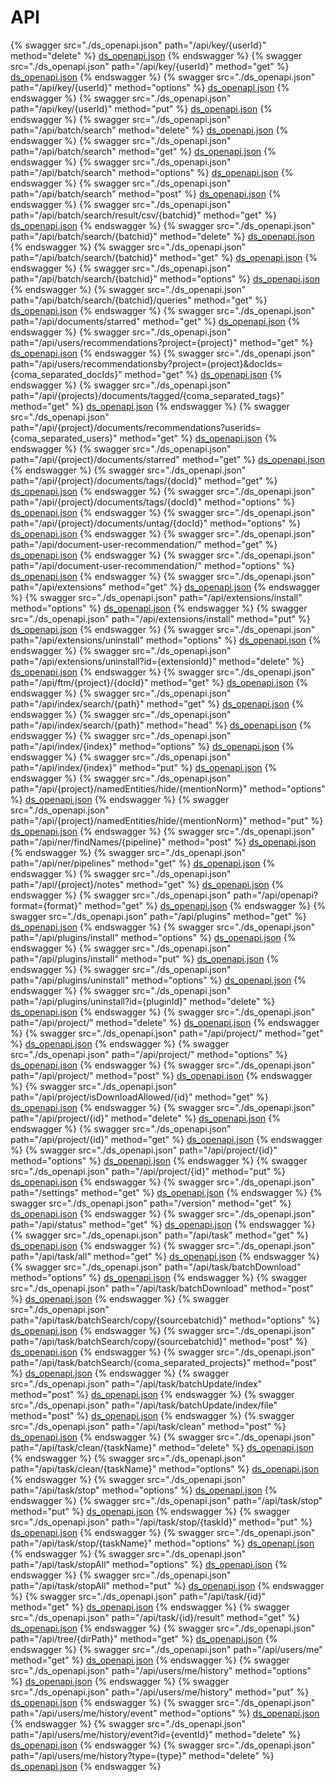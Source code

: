# API
{% swagger src="./ds_openapi.json" path="/api/key/{userId}" method="delete" %} [ds_openapi.json](./ds_openapi.json) {% endswagger %}
{% swagger src="./ds_openapi.json" path="/api/key/{userId}" method="get" %} [ds_openapi.json](./ds_openapi.json) {% endswagger %}
{% swagger src="./ds_openapi.json" path="/api/key/{userId}" method="options" %} [ds_openapi.json](./ds_openapi.json) {% endswagger %}
{% swagger src="./ds_openapi.json" path="/api/key/{userId}" method="put" %} [ds_openapi.json](./ds_openapi.json) {% endswagger %}
{% swagger src="./ds_openapi.json" path="/api/batch/search" method="delete" %} [ds_openapi.json](./ds_openapi.json) {% endswagger %}
{% swagger src="./ds_openapi.json" path="/api/batch/search" method="get" %} [ds_openapi.json](./ds_openapi.json) {% endswagger %}
{% swagger src="./ds_openapi.json" path="/api/batch/search" method="options" %} [ds_openapi.json](./ds_openapi.json) {% endswagger %}
{% swagger src="./ds_openapi.json" path="/api/batch/search" method="post" %} [ds_openapi.json](./ds_openapi.json) {% endswagger %}
{% swagger src="./ds_openapi.json" path="/api/batch/search/result/csv/{batchid}" method="get" %} [ds_openapi.json](./ds_openapi.json) {% endswagger %}
{% swagger src="./ds_openapi.json" path="/api/batch/search/{batchid}" method="delete" %} [ds_openapi.json](./ds_openapi.json) {% endswagger %}
{% swagger src="./ds_openapi.json" path="/api/batch/search/{batchid}" method="get" %} [ds_openapi.json](./ds_openapi.json) {% endswagger %}
{% swagger src="./ds_openapi.json" path="/api/batch/search/{batchid}" method="options" %} [ds_openapi.json](./ds_openapi.json) {% endswagger %}
{% swagger src="./ds_openapi.json" path="/api/batch/search/{batchid}/queries" method="get" %} [ds_openapi.json](./ds_openapi.json) {% endswagger %}
{% swagger src="./ds_openapi.json" path="/api/documents/starred" method="get" %} [ds_openapi.json](./ds_openapi.json) {% endswagger %}
{% swagger src="./ds_openapi.json" path="/api/users/recommendations?project={project}" method="get" %} [ds_openapi.json](./ds_openapi.json) {% endswagger %}
{% swagger src="./ds_openapi.json" path="/api/users/recommendationsby?project={project}&docIds={coma_separated_docIds}" method="get" %} [ds_openapi.json](./ds_openapi.json) {% endswagger %}
{% swagger src="./ds_openapi.json" path="/api/{projects}/documents/tagged/{coma_separated_tags}" method="get" %} [ds_openapi.json](./ds_openapi.json) {% endswagger %}
{% swagger src="./ds_openapi.json" path="/api/{project}/documents/recommendations?userids={coma_separated_users}" method="get" %} [ds_openapi.json](./ds_openapi.json) {% endswagger %}
{% swagger src="./ds_openapi.json" path="/api/{project}/documents/starred" method="get" %} [ds_openapi.json](./ds_openapi.json) {% endswagger %}
{% swagger src="./ds_openapi.json" path="/api/{project}/documents/tags/{docId}" method="get" %} [ds_openapi.json](./ds_openapi.json) {% endswagger %}
{% swagger src="./ds_openapi.json" path="/api/{project}/documents/tags/{docId}" method="options" %} [ds_openapi.json](./ds_openapi.json) {% endswagger %}
{% swagger src="./ds_openapi.json" path="/api/{project}/documents/untag/{docId}" method="options" %} [ds_openapi.json](./ds_openapi.json) {% endswagger %}
{% swagger src="./ds_openapi.json" path="/api/document-user-recommendation/" method="get" %} [ds_openapi.json](./ds_openapi.json) {% endswagger %}
{% swagger src="./ds_openapi.json" path="/api/document-user-recommendation/" method="options" %} [ds_openapi.json](./ds_openapi.json) {% endswagger %}
{% swagger src="./ds_openapi.json" path="/api/extensions" method="get" %} [ds_openapi.json](./ds_openapi.json) {% endswagger %}
{% swagger src="./ds_openapi.json" path="/api/extensions/install" method="options" %} [ds_openapi.json](./ds_openapi.json) {% endswagger %}
{% swagger src="./ds_openapi.json" path="/api/extensions/install" method="put" %} [ds_openapi.json](./ds_openapi.json) {% endswagger %}
{% swagger src="./ds_openapi.json" path="/api/extensions/uninstall" method="options" %} [ds_openapi.json](./ds_openapi.json) {% endswagger %}
{% swagger src="./ds_openapi.json" path="/api/extensions/uninstall?id={extensionId}" method="delete" %} [ds_openapi.json](./ds_openapi.json) {% endswagger %}
{% swagger src="./ds_openapi.json" path="/api/ftm/{project}/{docId}" method="get" %} [ds_openapi.json](./ds_openapi.json) {% endswagger %}
{% swagger src="./ds_openapi.json" path="/api/index/search/{path}" method="get" %} [ds_openapi.json](./ds_openapi.json) {% endswagger %}
{% swagger src="./ds_openapi.json" path="/api/index/search/{path}" method="head" %} [ds_openapi.json](./ds_openapi.json) {% endswagger %}
{% swagger src="./ds_openapi.json" path="/api/index/{index}" method="options" %} [ds_openapi.json](./ds_openapi.json) {% endswagger %}
{% swagger src="./ds_openapi.json" path="/api/index/{index}" method="put" %} [ds_openapi.json](./ds_openapi.json) {% endswagger %}
{% swagger src="./ds_openapi.json" path="/api/{project}/namedEntities/hide/{mentionNorm}" method="options" %} [ds_openapi.json](./ds_openapi.json) {% endswagger %}
{% swagger src="./ds_openapi.json" path="/api/{project}/namedEntities/hide/{mentionNorm}" method="put" %} [ds_openapi.json](./ds_openapi.json) {% endswagger %}
{% swagger src="./ds_openapi.json" path="/api/ner/findNames/{pipeline}" method="post" %} [ds_openapi.json](./ds_openapi.json) {% endswagger %}
{% swagger src="./ds_openapi.json" path="/api/ner/pipelines" method="get" %} [ds_openapi.json](./ds_openapi.json) {% endswagger %}
{% swagger src="./ds_openapi.json" path="/api/{project}/notes" method="get" %} [ds_openapi.json](./ds_openapi.json) {% endswagger %}
{% swagger src="./ds_openapi.json" path="/api/openapi?format={format}" method="get" %} [ds_openapi.json](./ds_openapi.json) {% endswagger %}
{% swagger src="./ds_openapi.json" path="/api/plugins" method="get" %} [ds_openapi.json](./ds_openapi.json) {% endswagger %}
{% swagger src="./ds_openapi.json" path="/api/plugins/install" method="options" %} [ds_openapi.json](./ds_openapi.json) {% endswagger %}
{% swagger src="./ds_openapi.json" path="/api/plugins/install" method="put" %} [ds_openapi.json](./ds_openapi.json) {% endswagger %}
{% swagger src="./ds_openapi.json" path="/api/plugins/uninstall" method="options" %} [ds_openapi.json](./ds_openapi.json) {% endswagger %}
{% swagger src="./ds_openapi.json" path="/api/plugins/uninstall?id={pluginId}" method="delete" %} [ds_openapi.json](./ds_openapi.json) {% endswagger %}
{% swagger src="./ds_openapi.json" path="/api/project/" method="delete" %} [ds_openapi.json](./ds_openapi.json) {% endswagger %}
{% swagger src="./ds_openapi.json" path="/api/project/" method="get" %} [ds_openapi.json](./ds_openapi.json) {% endswagger %}
{% swagger src="./ds_openapi.json" path="/api/project/" method="options" %} [ds_openapi.json](./ds_openapi.json) {% endswagger %}
{% swagger src="./ds_openapi.json" path="/api/project/" method="post" %} [ds_openapi.json](./ds_openapi.json) {% endswagger %}
{% swagger src="./ds_openapi.json" path="/api/project/isDownloadAllowed/{id}" method="get" %} [ds_openapi.json](./ds_openapi.json) {% endswagger %}
{% swagger src="./ds_openapi.json" path="/api/project/{id}" method="delete" %} [ds_openapi.json](./ds_openapi.json) {% endswagger %}
{% swagger src="./ds_openapi.json" path="/api/project/{id}" method="get" %} [ds_openapi.json](./ds_openapi.json) {% endswagger %}
{% swagger src="./ds_openapi.json" path="/api/project/{id}" method="options" %} [ds_openapi.json](./ds_openapi.json) {% endswagger %}
{% swagger src="./ds_openapi.json" path="/api/project/{id}" method="put" %} [ds_openapi.json](./ds_openapi.json) {% endswagger %}
{% swagger src="./ds_openapi.json" path="/settings" method="get" %} [ds_openapi.json](./ds_openapi.json) {% endswagger %}
{% swagger src="./ds_openapi.json" path="/version" method="get" %} [ds_openapi.json](./ds_openapi.json) {% endswagger %}
{% swagger src="./ds_openapi.json" path="/api/status" method="get" %} [ds_openapi.json](./ds_openapi.json) {% endswagger %}
{% swagger src="./ds_openapi.json" path="/api/task" method="get" %} [ds_openapi.json](./ds_openapi.json) {% endswagger %}
{% swagger src="./ds_openapi.json" path="/api/task/all" method="get" %} [ds_openapi.json](./ds_openapi.json) {% endswagger %}
{% swagger src="./ds_openapi.json" path="/api/task/batchDownload" method="options" %} [ds_openapi.json](./ds_openapi.json) {% endswagger %}
{% swagger src="./ds_openapi.json" path="/api/task/batchDownload" method="post" %} [ds_openapi.json](./ds_openapi.json) {% endswagger %}
{% swagger src="./ds_openapi.json" path="/api/task/batchSearch/copy/{sourcebatchid}" method="options" %} [ds_openapi.json](./ds_openapi.json) {% endswagger %}
{% swagger src="./ds_openapi.json" path="/api/task/batchSearch/copy/{sourcebatchid}" method="post" %} [ds_openapi.json](./ds_openapi.json) {% endswagger %}
{% swagger src="./ds_openapi.json" path="/api/task/batchSearch/{coma_separated_projects}" method="post" %} [ds_openapi.json](./ds_openapi.json) {% endswagger %}
{% swagger src="./ds_openapi.json" path="/api/task/batchUpdate/index" method="post" %} [ds_openapi.json](./ds_openapi.json) {% endswagger %}
{% swagger src="./ds_openapi.json" path="/api/task/batchUpdate/index/file" method="post" %} [ds_openapi.json](./ds_openapi.json) {% endswagger %}
{% swagger src="./ds_openapi.json" path="/api/task/clean" method="post" %} [ds_openapi.json](./ds_openapi.json) {% endswagger %}
{% swagger src="./ds_openapi.json" path="/api/task/clean/{taskName}" method="delete" %} [ds_openapi.json](./ds_openapi.json) {% endswagger %}
{% swagger src="./ds_openapi.json" path="/api/task/clean/{taskName}" method="options" %} [ds_openapi.json](./ds_openapi.json) {% endswagger %}
{% swagger src="./ds_openapi.json" path="/api/task/stop" method="options" %} [ds_openapi.json](./ds_openapi.json) {% endswagger %}
{% swagger src="./ds_openapi.json" path="/api/task/stop" method="put" %} [ds_openapi.json](./ds_openapi.json) {% endswagger %}
{% swagger src="./ds_openapi.json" path="/api/task/stop/{taskId}" method="put" %} [ds_openapi.json](./ds_openapi.json) {% endswagger %}
{% swagger src="./ds_openapi.json" path="/api/task/stop/{taskName}" method="options" %} [ds_openapi.json](./ds_openapi.json) {% endswagger %}
{% swagger src="./ds_openapi.json" path="/api/task/stopAll" method="options" %} [ds_openapi.json](./ds_openapi.json) {% endswagger %}
{% swagger src="./ds_openapi.json" path="/api/task/stopAll" method="put" %} [ds_openapi.json](./ds_openapi.json) {% endswagger %}
{% swagger src="./ds_openapi.json" path="/api/task/{id}" method="get" %} [ds_openapi.json](./ds_openapi.json) {% endswagger %}
{% swagger src="./ds_openapi.json" path="/api/task/{id}/result" method="get" %} [ds_openapi.json](./ds_openapi.json) {% endswagger %}
{% swagger src="./ds_openapi.json" path="/api/tree/{dirPath}" method="get" %} [ds_openapi.json](./ds_openapi.json) {% endswagger %}
{% swagger src="./ds_openapi.json" path="/api/users/me" method="get" %} [ds_openapi.json](./ds_openapi.json) {% endswagger %}
{% swagger src="./ds_openapi.json" path="/api/users/me/history" method="options" %} [ds_openapi.json](./ds_openapi.json) {% endswagger %}
{% swagger src="./ds_openapi.json" path="/api/users/me/history" method="put" %} [ds_openapi.json](./ds_openapi.json) {% endswagger %}
{% swagger src="./ds_openapi.json" path="/api/users/me/history/event" method="options" %} [ds_openapi.json](./ds_openapi.json) {% endswagger %}
{% swagger src="./ds_openapi.json" path="/api/users/me/history/event?id={eventId}" method="delete" %} [ds_openapi.json](./ds_openapi.json) {% endswagger %}
{% swagger src="./ds_openapi.json" path="/api/users/me/history?type={type}" method="delete" %} [ds_openapi.json](./ds_openapi.json) {% endswagger %}

